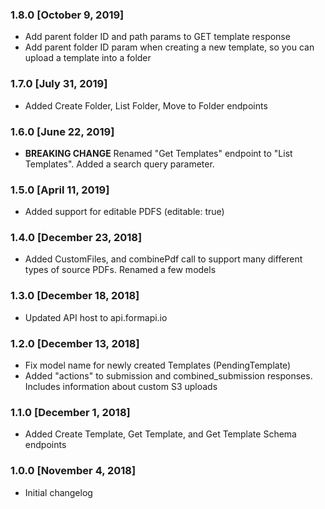 ### 1.8.0 [October 9, 2019]

- Add parent folder ID and path params to GET template response
- Add parent folder ID param when creating a new template, so you can upload a template into a folder

### 1.7.0 [July 31, 2019]
* Added Create Folder, List Folder, Move to Folder endpoints

### 1.6.0 [June 22, 2019]

- **BREAKING CHANGE** Renamed "Get Templates" endpoint to "List Templates". Added a search query parameter.

### 1.5.0 [April 11, 2019]

- Added support for editable PDFS (editable: true)

### 1.4.0 [December 23, 2018]

- Added CustomFiles, and combinePdf call to support many different types of source PDFs. Renamed a few models

### 1.3.0 [December 18, 2018]

- Updated API host to api.formapi.io

### 1.2.0 [December 13, 2018]

- Fix model name for newly created Templates (PendingTemplate)
- Added "actions" to submission and combined_submission responses. Includes information about custom S3 uploads

### 1.1.0 [December 1, 2018]

- Added Create Template, Get Template, and Get Template Schema endpoints

### 1.0.0 [November 4, 2018]

- Initial changelog
